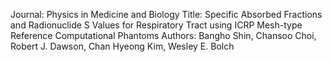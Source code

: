 Journal: Physics in Medicine and Biology
Title: Specific Absorbed Fractions and Radionuclide S Values for Respiratory Tract using ICRP Mesh-type Reference Computational Phantoms
Authors: Bangho Shin, Chansoo Choi, Robert J. Dawson, Chan Hyeong Kim, Wesley E. Bolch
